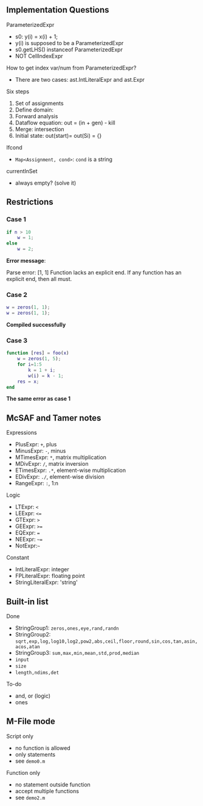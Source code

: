 ## Implementation Questions

ParameterizedExpr

- s0: y(i) = x(i) + 1;
- y(i) is supposed to be a ParameterizedExpr
- s0.getLHS() instanceof ParameterizedExpr
- NOT CellIndexExpr

How to get index var/num from ParameterizedExpr?

- There are two cases: ast.IntLiteralExpr and ast.Expr

Six steps

1. Set of assignments
2. Define domain:
3. Forward analysis
4. Dataflow equation: out = (in + gen) - kill
5. Merge: intersection
6. Initial state: out(start)= out(Si) = {}


Ifcond

- `Map<Assignment, cond>`: `cond` is a string
	
currentInSet

- always empty? (solve it)

## Restrictions

### Case 1

```matlab
if n > 10
	w = 1;
else
	w = 2;
```

**Error message**:

Parse error: [1, 1] Function lacks an explicit end.  If any function has an explicit end, then all must.

### Case 2

```matlab
w = zeros(1, 1);
w = zeros(1, 1);
```

**Compiled successfully**


### Case 3

```matlab
function [res] = foo(x)
	w = zeros(1, 5);
	for i=1:5
		k = 1 + i;
		w(i) = k - 1;
	res = x;
end
```

**The same error as case 1**

## McSAF and Tamer notes

Expressions

- PlusExpr: `+`, plus
- MinusExpr: `-`, minus
- MTimesExpr: `*`, matrix multiplication
- MDivExpr: `/`, matrix inversion
- ETimesExpr: `.*`, element-wise multiplication
- EDivExpr: `./`, element-wise division
- RangeExpr: `:`, 1:n

Logic

- LTExpr: `<`
- LEExpr: `<=`
- GTExpr: `>`
- GEExpr: `>=`
- EQExpr: `=`
- NEExpr: `~=`
- NotExpr:`~`

Constant

- IntLiteralExpr: integer
- FPLiteralExpr: floating point
- StringLiteralExpr: 'string'


## Built-in list

Done

- StringGroup1: `zeros,ones,eye,rand,randn`
- StringGroup2: `sqrt,exp,log,log10,log2,pow2,abs,ceil,floor,round,sin,cos,tan,asin,acos,atan`
- StringGroup3: `sum,max,min,mean,std,prod,median`
- `input`
- `size`
- `length,ndims,det`


To-do

- and, or (logic)
- ones

## M-File mode

Script only
- no function is allowed
- only statements
- see `demo0.m`

Function only
- no statement outside function
- accept multiple functions
- see `demo2.m`



